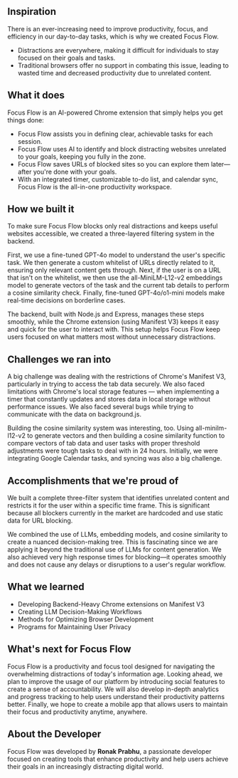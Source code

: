 ## Inspiration

There is an ever-increasing need to improve productivity, focus, and efficiency in our day-to-day tasks, which is why we created Focus Flow.

- Distractions are everywhere, making it difficult for individuals to stay focused on their goals and tasks.
- Traditional browsers offer no support in combating this issue, leading to wasted time and decreased productivity due to unrelated content.

## What it does

Focus Flow is an AI-powered Chrome extension that simply helps you get things done:

- Focus Flow assists you in defining clear, achievable tasks for each session.
- Focus Flow uses AI to identify and block distracting websites unrelated to your goals, keeping you fully in the zone.
- Focus Flow saves URLs of blocked sites so you can explore them later—after you're done with your goals.
- With an integrated timer, customizable to-do list, and calendar sync, Focus Flow is the all-in-one productivity workspace.

## How we built it

To make sure Focus Flow blocks only real distractions and keeps useful websites accessible, we created a three-layered filtering system in the backend.

First, we use a fine-tuned GPT-4o model to understand the user's specific task. We then generate a custom whitelist of URLs directly related to it, ensuring only relevant content gets through. Next, if the user is on a URL that isn't on the whitelist, we then use the all-MiniLM-L12-v2 embeddings model to generate vectors of the task and the current tab details to perform a cosine similarity check. Finally, fine-tuned GPT-4o/o1-mini models make real-time decisions on borderline cases.

The backend, built with Node.js and Express, manages these steps smoothly, while the Chrome extension (using Manifest V3) keeps it easy and quick for the user to interact with. This setup helps Focus Flow keep users focused on what matters most without unnecessary distractions.

## Challenges we ran into

A big challenge was dealing with the restrictions of Chrome's Manifest V3, particularly in trying to access the tab data securely. We also faced limitations with Chrome's local storage features — when implementing a timer that constantly updates and stores data in local storage without performance issues. We also faced several bugs while trying to communicate with the data on background.js.

Building the cosine similarity system was interesting, too. Using all-minilm-l12-v2 to generate vectors and then building a cosine similarity function to compare vectors of tab data and user tasks with proper threshold adjustments were tough tasks to deal with in 24 hours. Initially, we were integrating Google Calendar tasks, and syncing was also a big challenge.

## Accomplishments that we're proud of

We built a complete three-filter system that identifies unrelated content and restricts it for the user within a specific time frame. This is significant because all blockers currently in the market are hardcoded and use static data for URL blocking.

We combined the use of LLMs, embedding models, and cosine similarity to create a nuanced decision-making tree. This is fascinating since we are applying it beyond the traditional use of LLMs for content generation. We also achieved very high response times for blocking—it operates smoothly and does not cause any delays or disruptions to a user's regular workflow.

## What we learned

- Developing Backend-Heavy Chrome extensions on Manifest V3
- Creating LLM Decision-Making Workflows
- Methods for Optimizing Browser Development
- Programs for Maintaining User Privacy

## What's next for Focus Flow

Focus Flow is a productivity and focus tool designed for navigating the overwhelming distractions of today's information age. Looking ahead, we plan to improve the usage of our platform by introducing social features to create a sense of accountability. We will also develop in-depth analytics and progress tracking to help users understand their productivity patterns better. Finally, we hope to create a mobile app that allows users to maintain their focus and productivity anytime, anywhere.

## About the Developer

Focus Flow was developed by **Ronak Prabhu**, a passionate developer focused on creating tools that enhance productivity and help users achieve their goals in an increasingly distracting digital world.
